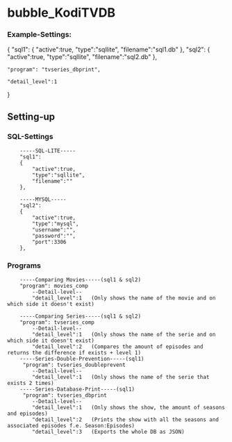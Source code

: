 # bubble_KodiTVDB

### Example-Settings:

{
    "sql1":
    {
        "active":true,
        "type":"sqllite",
        "filename":"sql1.db"
    },
    "sql2":
    {
        "active":true,
        "type":"sqllite",
        "filename":"sql2.db"
    },

    "program": "tvseries_dbprint",

    "detail_level":1
}

## Setting-up

### SQL-Settings

        -----SQL-LITE-----
        "sql1":
        {
            "active":true,
            "type":"sqllite",
            "filename":""
        },

        -----MYSQL-----
        "sql2":
        {   
            "active":true,
            "type":"mysql",
            "username":"",
            "password":"",
            "port":3306
        },
    

### Programs

        -----Comparing Movies-----(sql1 & sql2)
        "program": movies_comp
            --Detail-level--
            "detail_level":1   (Only shows the name of the movie and on which side it doesn't exist)

        -----Comparing Series-----(sql1 & sql2)
        "program": tvseries_comp
            --Detail-level--
            "detail_level":1   (Only shows the name of the serie and on which side it doesn't exist)
            "detail_level":2   (Compares the amount of episodes and returns the difference if exists + level 1)
        -----Series-Double-Prevention-----(sql1)
         "program": tvseries_doubleprevent
            --Detail-level--
            "detail_level":1   (Only shows the name of the serie that exists 2 times)
        -----Series-Database-Print-----(sql1)
         "program": tvseries_dbprint
            --Detail-level--
            "detail_level":1   (Only shows the show, the amount of seasons and episodes)
	        "detail_level":2   (Prints the show with all the seasons and associated episodes f.e. Season:Episodes)
	        "detail_level":3   (Exports the whole DB as JSON)